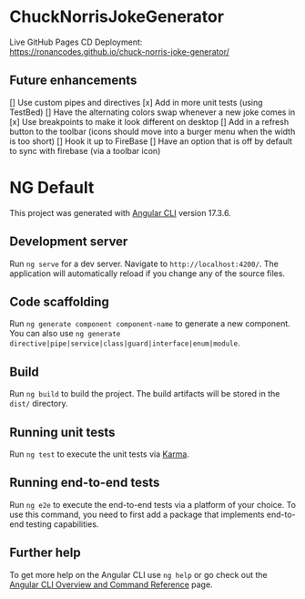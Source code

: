 # ChuckNorrisJokeGenerator

Live GitHub Pages CD Deployment:  
https://ronancodes.github.io/chuck-norris-joke-generator/

## Future enhancements

[] Use custom pipes and directives
[x] Add in more unit tests (using TestBed)
[] Have the alternating colors swap whenever a new joke comes in
[x] Use breakpoints to make it look different on desktop
[] Add in a refresh button to the toolbar (icons should move into a burger menu when the width is too short)
[] Hook it up to FireBase
[] Have an option that is off by default to sync with firebase (via a toolbar icon)

# NG Default

This project was generated with [Angular CLI](https://github.com/angular/angular-cli) version 17.3.6.

## Development server

Run `ng serve` for a dev server. Navigate to `http://localhost:4200/`. The application will automatically reload if you change any of the source files.

## Code scaffolding

Run `ng generate component component-name` to generate a new component. You can also use `ng generate directive|pipe|service|class|guard|interface|enum|module`.

## Build

Run `ng build` to build the project. The build artifacts will be stored in the `dist/` directory.

## Running unit tests

Run `ng test` to execute the unit tests via [Karma](https://karma-runner.github.io).

## Running end-to-end tests

Run `ng e2e` to execute the end-to-end tests via a platform of your choice. To use this command, you need to first add a package that implements end-to-end testing capabilities.

## Further help

To get more help on the Angular CLI use `ng help` or go check out the [Angular CLI Overview and Command Reference](https://angular.io/cli) page.
